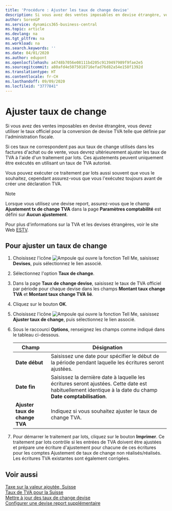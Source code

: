 ```yaml
---
title: 'Procédure : Ajuster les taux de change devise'
description: Si vous avez des ventes imposables en devise étrangère, vous devez utiliser le taux officiel pour la conversion de devise TVA telle que définie par l'administration fiscale.
author: SorenGP
ms.service: dynamics365-business-central
ms.topic: article
ms.devlang: na
ms.tgt_pltfrm: na
ms.workload: na
ms.search.keywords: ''
ms.date: 04/01/2020
ms.author: edupont
ms.openlocfilehash: a4748b7056e08111bd205c9139497989f9fae2e5
ms.sourcegitcommit: a80afd4e5075018716efad76d82a54e158f1392d
ms.translationtype: HT
ms.contentlocale: fr-CH
ms.lasthandoff: 09/09/2020
ms.locfileid: "3777841"
---
```

# <a name="adjust-exchange-rates"></a>Ajuster taux de change
Si vous avez des ventes imposables en devise étrangère, vous devez utiliser le taux officiel pour la conversion de devise TVA telle que définie par l'administration fiscale.  

Si ces taux ne correspondent pas aux taux de change utilisés dans les factures d'achat ou de vente, vous devrez ultérieurement ajuster les taux de TVA à l'aide d'un traitement par lots. Ces ajustements peuvent uniquement être exécutés en utilisant un taux de TVA autorisé.  

Vous pouvez exécuter ce traitement par lots aussi souvent que vous le souhaitez, cependant assurez-vous que vous l'exécutez toujours avant de créer une déclaration TVA.  

> [!NOTE]  
>  Lorsque vous utilisez une devise report, assurez-vous que le champ **Ajustement tx de change TVA** dans la page **Paramètres comptabilité** est défini sur **Aucun ajustement**.  

Pour plus d'informations sur la TVA et les devises étrangères, voir le site Web [ESTV](https://go.microsoft.com/fwlink/?LinkId=285999).  

## <a name="to-adjust-an-exchange-rate"></a>Pour ajuster un taux de change  

1.  Choisissez l'icône ![Ampoule qui ouvre la fonction Tell Me](../../media/ui-search/search_small.png "Dites-moi ce que vous voulez faire"), saisissez **Devises**, puis sélectionnez le lien associé.  
2.  Sélectionnez l'option **Taux de change**.  
3.  Dans la page **Taux de change devise**, saisissez le taux de TVA officiel par période pour chaque devise dans les champs **Montant taux change TVA** et **Montant taux change TVA lié**.  
4.  Cliquez sur le bouton **OK**.  
5.  Choisissez l'icône ![Ampoule qui ouvre la fonction Tell Me](../../media/ui-search/search_small.png "Dites-moi ce que vous voulez faire"), saisissez **Ajuster taux de change**, puis sélectionnez le lien associé.  
6.  Sous le raccourci **Options**, renseignez les champs comme indiqué dans le tableau ci-dessous.   

    |Champ|Désignation|  
    |---------------------------------|---------------------------------------|  
    |**Date début**|Saisissez une date pour spécifier le début de la période pendant laquelle les écritures seront ajustées.|  
    |**Date fin**|Saisissez la dernière date à laquelle les écritures seront ajustées. Cette date est habituellement identique à la date du champ **Date comptabilisation**.|  
    |**Ajuster taux de change TVA**|Indiquez si vous souhaitez ajuster le taux de change TVA.|  

7.  Pour démarrer le traitement par lots, cliquez sur le bouton **Imprimer**. Ce traitement par lots contrôle si les entrées de TVA doivent être ajustées et prépare une écriture d'ajustement pour chacune de ces écritures pour les comptes Ajustement de taux de change non réalisés/réalisés. Les écritures TVA existantes sont également corrigées.  

## <a name="see-also"></a>Voir aussi  
 [Taxe sur la valeur ajoutée, Suisse](swiss-value-added-tax.md)   
 [Taux de TVA pour la Suisse](vat-rates-for-switzerland.md)   
[Mettre à jour des taux de change devise](../../finance-how-update-currencies.md)  
[Configurer une devise report supplémentaire](../../finance-how-setup-additional-currencies.md)
